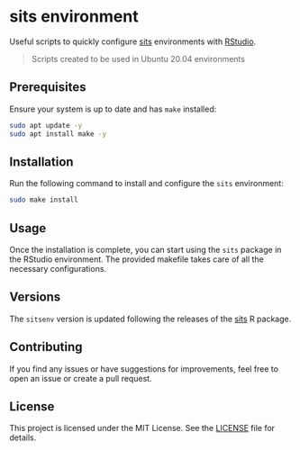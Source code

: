 
# sits environment

Useful scripts to quickly configure [sits](https://github.com/e-sensing/sits) environments with [RStudio](https://posit.co/download/rstudio-server/).

> Scripts created to be used in Ubuntu 20.04 environments

## Prerequisites

Ensure your system is up to date and has `make` installed:

```sh
sudo apt update -y
sudo apt install make -y
```

## Installation

Run the following command to install and configure the `sits` environment:

```sh
sudo make install
```

## Usage

Once the installation is complete, you can start using the `sits` package in the RStudio environment. The provided makefile takes care of all the necessary configurations.

## Versions

The `sitsenv` version is updated following the releases of the [sits](https://github.com/e-sensing/sits) R package.

## Contributing

If you find any issues or have suggestions for improvements, feel free to open an issue or create a pull request.

## License

This project is licensed under the MIT License. See the [LICENSE](LICENSE) file for details.
